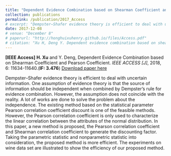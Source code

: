 ```yaml
---
title: "Dependent Evidence Combination based on Shearman Coefficient and Pearson Coefficient."
collection: publications
permalink: /publication/2017_Access
# excerpt: "Dempster–Shafer evidence theory is efficient to deal with uncertain information. One assumption of evidence theory is that the source of information should be independent when combined by Dempster’s rule for evidence combination. However, the assumption does not coincide with the reality. A lot of works are done to solve the problem about the independence. The existing method based on the statistical parameter Pearson correlation coefficient discount is one of the feasible methods. However, the Pearson correlation coefficient is only used to characterize the linear correlation between the attributes of the normal distribution. In this paper, a new method is proposed, the Pearson correlation coefficient and Shearman correlation coefficient to generate the discounting factor. Taking the parametric statistic and nonparametric statistic into consideration, the proposed method is more efficient. The experiments on wine data set are illustrated to show the efficiency of our proposed method."
date: 2017-12-08
# venue: "December 8"
# paperurl: "http://honghuixuhenry.github.io/files/Access.pdf"
# citation: "Xu H, Deng Y. Dependent evidence combination based on shearman coefficient and pearson coefficient[J]. Ieee Access, 2017, 6: 11634-11640."
---
```


**[IEEE Access]** **H. Xu** and Y. Deng, Dependent Evidence Combination based on Shearman Coefficient and Pearson Coefficient. _IEEE ACCESS [J]_, 2018, 6: 11634-11640.(**IF: 3.476**) [Download paper here](http://honghuixuhenry.github.io/files/Access.pdf)

Dempster–Shafer evidence theory is efficient to deal with uncertain information. One assumption of evidence theory is that the source of information should be independent when combined by Dempster’s rule for evidence combination. However, the assumption does not coincide with the reality. A lot of works are done to solve the problem about the independence. The existing method based on the statistical parameter Pearson correlation coefficient discount is one of the feasible methods. However, the Pearson correlation coefficient is only used to characterize the linear correlation between the attributes of the normal distribution. In this paper, a new method is proposed, the Pearson correlation coefficient and Shearman correlation coefficient to generate the discounting factor. Taking the parametric statistic and nonparametric statistic into consideration, the proposed method is more efficient. The experiments on wine data set are illustrated to show the efficiency of our proposed method.

<!-- Recommended citation: Xu H, Deng Y. Dependent evidence combination based on shearman coefficient and pearson coefficient[J]. Ieee Access, 2017, 6: 11634-11640. -->
